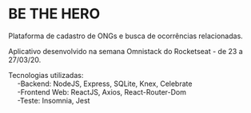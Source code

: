 # BE THE HERO
Plataforma de cadastro de ONGs e busca de ocorrências relacionadas.

Aplicativo desenvolvido na semana Omnistack do Rocketseat - de 23 a 27/03/20.

Tecnologias utilizadas: <br>
&emsp; -Backend: NodeJS, Express, SQLite, Knex, Celebrate<br>
&emsp; -Frontend Web: ReactJS, Axios, React-Router-Dom<br>
&emsp; -Teste: Insomnia, Jest

